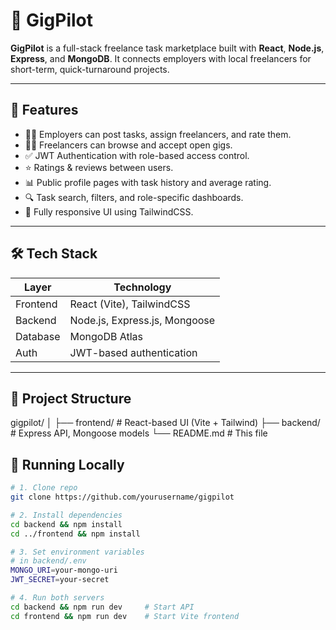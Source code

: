 # 🚀 GigPilot

**GigPilot** is a full-stack freelance task marketplace built with **React**, **Node.js**, **Express**, and **MongoDB**. It connects employers with local freelancers for short-term, quick-turnaround projects.

---

## 📌 Features

- 🧑‍💼 Employers can post tasks, assign freelancers, and rate them.
- 🧑‍💻 Freelancers can browse and accept open gigs.
- ✅ JWT Authentication with role-based access control.
- ⭐ Ratings & reviews between users.
- 📊 Public profile pages with task history and average rating.
- 🔍 Task search, filters, and role-specific dashboards.
- 📱 Fully responsive UI using TailwindCSS.

---

## 🛠 Tech Stack

| Layer       | Technology                         |
|-------------|------------------------------------|
| Frontend    | React (Vite), TailwindCSS          |
| Backend     | Node.js, Express.js, Mongoose      |
| Database    | MongoDB Atlas                      |
| Auth        | JWT-based authentication           |

---

## 🔧 Project Structure

gigpilot/
│
├── frontend/ # React-based UI (Vite + Tailwind)
├── backend/ # Express API, Mongoose models
└── README.md # This file

## 🧪 Running Locally

```bash
# 1. Clone repo
git clone https://github.com/yourusername/gigpilot

# 2. Install dependencies
cd backend && npm install
cd ../frontend && npm install

# 3. Set environment variables
# in backend/.env
MONGO_URI=your-mongo-uri
JWT_SECRET=your-secret

# 4. Run both servers
cd backend && npm run dev     # Start API
cd frontend && npm run dev    # Start Vite frontend